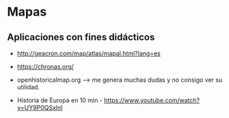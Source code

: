 # Mapas

## Aplicaciones con fines didácticos  

- http://geacron.com/map/atlas/mapal.html?lang=es
- https://chronas.org/



- openhistoricalmap.org --> me genera muchas dudas y no consigo ver su utilidad.

- Historia de Europa en 10 min - https://www.youtube.com/watch?v=UY9P0QSxlnI



